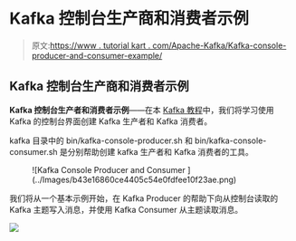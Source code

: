 # Kafka 控制台生产商和消费者示例

> 原文:[https://www . tutorial kart . com/Apache-Kafka/Kafka-console-producer-and-consumer-example/](https://www.tutorialkart.com/apache-kafka/kafka-console-producer-and-consumer-example/)

## Kafka 控制台生产商和消费者示例

**Kafka 控制台生产者和消费者示例**——在本 [Kafka 教程](https://www.tutorialkart.com/apache-kafka-tutorial/)中，我们将学习使用 Kafka 的控制台界面创建 Kafka 生产者和 Kafka 消费者。

kafka 目录中的 bin/kafka-console-producer.sh 和 bin/kafka-console-consumer.sh 是分别帮助创建 kafka 生产者和 Kafka 消费者的工具。

<figure class="aligncenter">![Kafka Console Producer and Consumer ](../Images/b43e16860ce4405c54e0fdfee10f23ae.png)</figure>

我们将从一个基本示例开始，在 Kafka Producer 的帮助下向从控制台读取的 Kafka 主题写入消息，并使用 Kafka Consumer 从主题读取消息。

[![](../Images/925da31b32d6bc3827932f6c8afb11bb.png)](https://www.tutorialkart.com/)